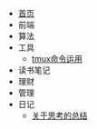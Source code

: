 <!--
 * @Author: MEIMINJUN077
 * @Date: 2021-08-14 16:13:31
-->

- [首页](/)
- 前端
- 算法
- 工具
  - [tmux命令运用](/04-工具/linux-tmux.md)
- 读书笔记
- 理财
- 管理
- 日记
  - [关于思考的总结](/doc/210821-self-关于思考的总结.md)
